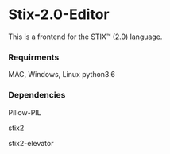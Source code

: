 # Stix-2.0-Editor
This is a frontend for the STIX™ (2.0) language.

### Requirments
MAC, Windows, Linux
python3.6

### Dependencies
Pillow-PIL

stix2

stix2-elevator


